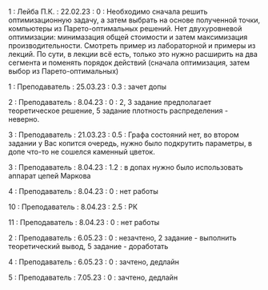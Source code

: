 1 : Лейба П.К. : 22.02.23 : 0 :  Необходимо сначала решить оптимизационную задачу, а затем выбрать на основе полученной точки, компьютеры из Парето-оптимальных решений. Нет двухуровневой оптимизации: минимазация общей стоимости и затем максимизация производительности. Смотреть пример из лабораторной и примеры из лекций. По сути, в лекции всё есть, только это нужно расширить на два сегмента и поменять порядок действий (сначала оптимизация, затем выбор из Парето-оптимальных)

1 : Преподаватель : 25.03.23 : 0.3 : зачет допы

2 : Преподаватель : 8.04.23 : 0 : 2, 3 задание предполагает теоретическое решение,  5 задание плотность распределения - неверно.

3 : Преподаватель : 21.03.23 : 0.5 : Графа состояний нет, во втором задании у Вас копится очередь, нужно было подкрутить параметры, в допе что-то не сошелся каменный цветок.

3 : Преподаватель : 8.04.23 : 1.2 : в допах нужно было использовать аппарат цепей Маркова

4 : Преподаватель : 8.04.23 : 0 : нет работы

10 : Преподаватель : 8.04.23 : 2.5 : РК

11 : Преподаватель : 8.04.23 : 0 : нет работы

2 : Преподаватель : 6.05.23 : 0 : незачтено, 2 задание - выполнить теоретический вывод, 5 задание - доработать

4 : Преподаватель : 6.05.23 : 0 : зачтено, дедлайн

5 : Преподаватель : 7.05.23 : 0 : зачтено, дедлайн






